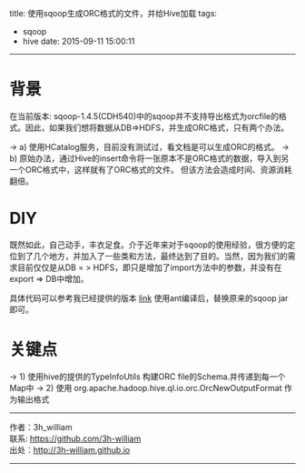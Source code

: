 title: 使用sqoop生成ORC格式的文件，并给Hive加载 
tags: 
- sqoop
- hive
date: 2015-09-11 15:00:11
---
# 背景
在当前版本: sqoop-1.4.5(CDH540)中的sqoop并不支持导出格式为orcfile的格式。因此，如果我们想将数据从DB=>HDFS，并生成ORC格式，只有两个办法。

-> a) 使用HCatalog服务，目前没有测试过，看文档是可以生成ORC的格式。
-> b) 原始办法，通过Hive的insert命令将一张原本不是ORC格式的数据，导入到另一个ORC格式中，这样就有了ORC格式的文件。 但该方法会造成时间、资源消耗翻倍。

# DIY  

既然如此，自己动手，丰衣足食。介于近年来对于sqoop的使用经验，很方便的定位到了几个地方，并加入了一些类和方法，最终达到了目的。当然，因为我们的需求目前仅仅是从DB = > HDFS，即只是增加了import方法中的参数，并没有在export => DB中增加。

具体代码可以参考我已经提供的版本 [link](https://github.com/3h-william/sqoop-orc-import) 
使用ant编译后，替换原来的sqoop jar即可。


# 关键点 

-> 1) 使用hive的提供的TypeInfoUtils 构建ORC file的Schema.并传递到每一个Map中
-> 2) 使用 org.apache.hadoop.hive.ql.io.orc.OrcNewOutputFormat 作为输出格式
 
 ---

作者：3h_william  
联系: https://github.com/3h-william  
出处：http://3h-william.github.io  

---